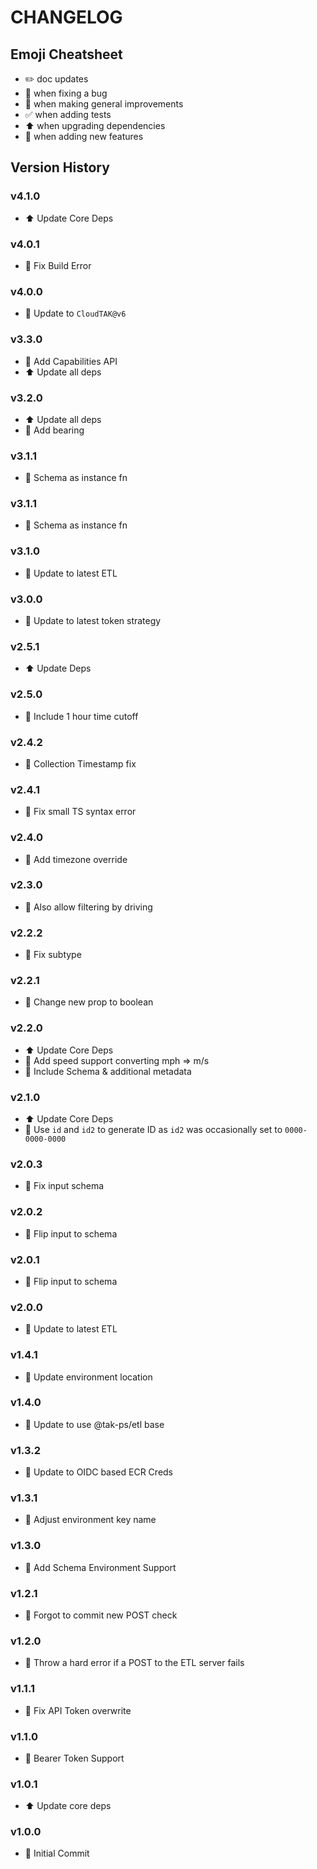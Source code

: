 # CHANGELOG

## Emoji Cheatsheet
- :pencil2: doc updates
- :bug: when fixing a bug
- :rocket: when making general improvements
- :white_check_mark: when adding tests
- :arrow_up: when upgrading dependencies
- :tada: when adding new features

## Version History

### v4.1.0

- :arrow_up: Update Core Deps

### v4.0.1

- :bug: Fix Build Error

### v4.0.0

- :tada: Update to `CloudTAK@v6`

### v3.3.0

- :tada: Add Capabilities API
- :arrow_up: Update all deps

### v3.2.0

- :arrow_up: Update all deps
- :rocket: Add bearing

### v3.1.1

- :bug: Schema as instance fn

### v3.1.1

- :bug: Schema as instance fn

### v3.1.0

- :rocket: Update to latest ETL

### v3.0.0

- :rocket: Update to latest token strategy

### v2.5.1

- :arrow_up: Update Deps

### v2.5.0

- :rocket: Include 1 hour time cutoff

### v2.4.2

- :bug: Collection Timestamp fix

### v2.4.1

- :bug: Fix small TS syntax error

### v2.4.0

- :rocket: Add timezone override

### v2.3.0

- :rocket: Also allow filtering by driving

### v2.2.2

- :bug: Fix subtype

### v2.2.1

- :bug: Change new prop to boolean

### v2.2.0

- :arrow_up: Update Core Deps
- :tada: Add speed support converting mph => m/s
- :rocket: Include Schema & additional metadata

### v2.1.0

- :arrow_up: Update Core Deps
- :bug: Use `id` and `id2` to generate ID as `id2` was occasionally set to `0000-0000-0000`

### v2.0.3

- :bug: Fix input schema

### v2.0.2

- :bug: Flip input to schema

### v2.0.1

- :bug: Flip input to schema

### v2.0.0

- :rocket: Update to latest ETL

### v1.4.1

- :rocket: Update environment location

### v1.4.0

- :rocket: Update to use @tak-ps/etl base

### v1.3.2

- :rocket: Update to OIDC based ECR Creds

### v1.3.1

- :bug: Adjust environment key name

### v1.3.0

- :tada: Add Schema Environment Support

### v1.2.1

- :bug: Forgot to commit new POST check

### v1.2.0

- :rocket: Throw a hard error if a POST to the ETL server fails

### v1.1.1

- :bug: Fix API Token overwrite

### v1.1.0

- :rocket: Bearer Token Support

### v1.0.1

- :arrow_up: Update core deps

### v1.0.0

- :tada: Initial Commit

